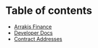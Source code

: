 # Table of contents

* [Arrakis Finance](README.md)
* [Developer Docs](<README (1).md>)
* [Contract Addresses](pool-addresses.md)
